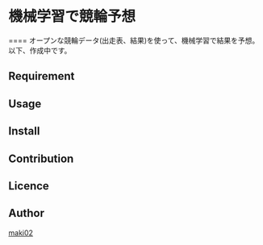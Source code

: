 # 機械学習で競輪予想
====
オープンな競輪データ(出走表、結果)を使って、機械学習で結果を予想。以下、作成中です。
## Requirement

## Usage

## Install

## Contribution

## Licence

## Author

[maki02](https://github.com/maki02)
